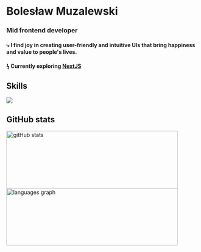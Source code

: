 # Bolesław Muzalewski
### Mid frontend developer
#### ⤷ I find joy in creating user-friendly and intuitive UIs that bring happiness and value to people's lives.
#### ϟ Currently exploring [NextJS](https://nextjs.org/)

## Skills
[<img src="https://skills.thijs.gg/icons?i=react,redux,prisma,nextjs,materialui,js,ts,html,css,git,bash,powershell,docker,azure,firebase&perline=5">](https://skills.thijs.gg)

## GitHub stats
<div>
  <img alt="gitHub stats" src="https://github-readme-stats.vercel.app/api?username=muzabol2&count_private=true&show_icons=true&hide_title=true&theme=dracula" height=150 width=450 />
  <img alt="languages graph" src="https://github-readme-stats-sigma-five.vercel.app/api/top-langs?locale=en&hide_title=true&layout=compact&langs_count=10&theme=dracula&hide_border=false&username=muzabol2" height=150 width=450 >
</div>
<!-- [![My Skills](https://skills.thijs.gg/icons?i=react,redux,prisma,nextjs,materialui,js,ts,html,css,git,bash,powershell,docker,azure,firebase&perline=5)](https://skills.thijs.gg) -->
<!--https://github.com/tandpfun/skill-icons -->
